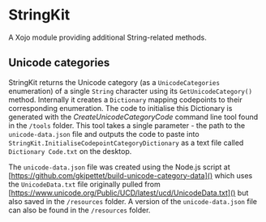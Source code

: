 # StringKit
A Xojo module providing additional String-related methods.

## Unicode categories
StringKit returns the Unicode category (as a `UnicodeCategories` enumeration) of a single `String` character using its `GetUnicodeCategory()` method. Internally it creates a `Dictionary` mapping codepoints to their corresponding enumeration. The code to initialise this Dictionary is generated with the _CreateUnicodeCategoryCode_ command line tool found in the `/tools` folder. This tool takes a single parameter - the path to the `unicode-data.json` file and outputs the code to paste into `StringKit.InitialiseCodepointCategoryDictionary` as a text file called `Dictionary Code.txt` on the desktop. 

The `unicode-data.json` file was created using the Node.js script at [https://github.com/gkjpettet/build-unicode-category-data]() which uses the `UnicodeData.txt` file originally pulled from [https://www.unicode.org/Public/UCD/latest/ucd/UnicodeData.txt]() but also saved in the `/resources` folder. A version of the `unicode-data.json` file can also be found in the `/resources` folder.
